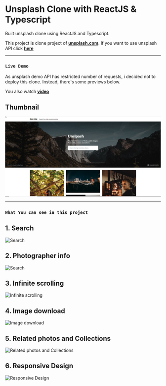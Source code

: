 # Unsplash Clone with ReactJS & Typescript

Built unsplash clone using ReactJS and Typescript.

This project is clone project of [**unsplash.com**](https://unsplash.com/).
If you want to use unsplash API click [**here**](https://unsplash.com/oauth/applications)

---

### **`Live Demo`**

As unsplash demo API has restricted number of requests, i decided not to deploy this clone. Instead, there's some previews below.

You also watch [**video**](https://www.linkedin.com/posts/dh-kim-733227200_unsplash-reactjs-activity-6756093010494267392-nQEV)

## **Thumbnail**

![Main page](./assets/thumbnail.jpg)

---

### **`What You can see in this project`**

## **1. Search**

![Search](https://mass2527.github.io/assets/ReadMe/search.gif)


## **2. Photographer info**

![Search](./assets/photographerInfo.gif)

## **3. Infinite scrolling**

![Infinite scrolling](./assets/infiniteScrolling.gif)

## **4. Image download**

![Image download](./assets/download.gif)

## **5. Related photos and Collections**

![Related photos and Collections](./assets/related.gif)

## **6. Responsive Design**

![Responsive Design](./assets/responsive.gif)
